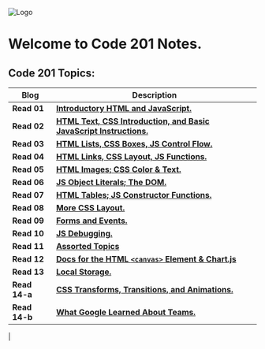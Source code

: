 ![Logo](https://intaj.net/wp-content/uploads/2020/08/ASAC-Bilingual-1024x220.png)
# Welcome to **Code 201 Notes**.
## Code 201 Topics:

| Blog     | Description |
| ----------- | ----------- |
| **Read 01**       | [**Introductory HTML and JavaScript.**](https://oebitw.github.io/reading-notes/html-js)       |
| **Read 02**   | [**HTML Text, CSS Introduction, and Basic JavaScript Instructions.**]()        |
| **Read 03**   | [**HTML Lists, CSS Boxes, JS Control Flow.**]()        |
| **Read 04**   | [**HTML Links, CSS Layout, JS Functions.**]()        |
| **Read 05**   | [**HTML Images; CSS Color & Text.**]()        |
| **Read 06**   | [**JS Object Literals; The DOM.**]()        |
| **Read 07**   | [**HTML Tables; JS Constructor Functions.**]()        |
| **Read 08**   | [**More CSS Layout.**]()        |
| **Read 09**   | [**Forms and Events.**]()        |
| **Read 10**   | [**JS Debugging.**]()        |
| **Read 11**   | [**Assorted Topics**]()        |
| **Read 12**   | [**Docs for the HTML `<canvas>` Element & Chart.js**]()        |
| **Read 13**   | [**Local Storage.**]()        |
| **Read 14-a**   | [**CSS Transforms, Transitions, and Animations.**]()        |
| **Read 14-b**   | [**What Google Learned About Teams.**]()        |
|
 